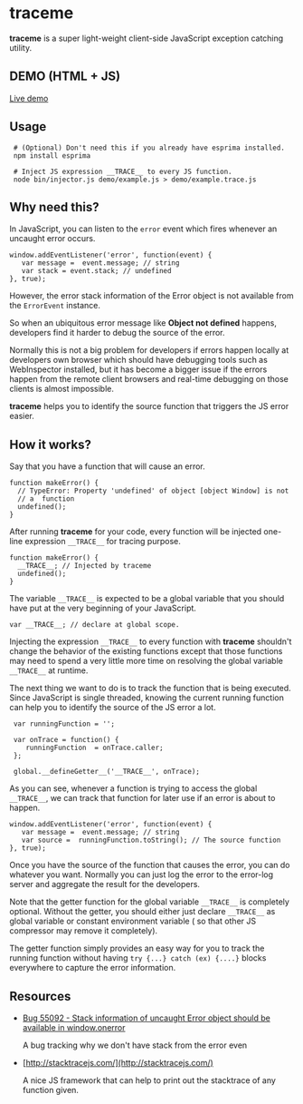 traceme
=======

**traceme** is a super light-weight client-side JavaScript exception catching utility.

DEMO (HTML + JS)
----

[Live demo](http://jsdo.it/hedger/shiC)


Usage
-----
    
     # (Optional) Don't need this if you already have esprima installed.
     npm install esprima

     # Inject JS expression __TRACE__ to every JS function.
     node bin/injector.js demo/example.js > demo/example.trace.js


Why need this?
------------

In JavaScript, you can listen to the `error` event which fires whenever an uncaught error occurs.

    window.addEventListener('error', function(event) {
       var message =  event.message; // string
       var stack = event.stack; // undefined
    }, true);

However, the error stack information of the Error object is not available from the `ErrorEvent` instance.

So when an ubiquitous  error message like  **Object not defined** happens, developers find it harder to debug the source of the error.

Normally this is not a big problem for developers if errors happen locally at developers own browser which should have debugging tools such as WebInspector installed, but it has become a bigger issue if the errors happen from the remote client browsers and real-time debugging on those clients is almost impossible. 

**traceme** helps you to identify the source function that triggers the JS error easier.

How it works?
-----------

Say that you have a function that will cause an error.

    function makeError() {
      // TypeError: Property 'undefined' of object [object Window] is not
      // a  function
      undefined();
    }

After running **traceme** for your code, every function will be injected  one-line expression `__TRACE__` for tracing purpose.

    function makeError() {
      __TRACE__; // Injected by traceme
      undefined();
    }

The  variable `__TRACE__` is expected to be a global variable that you should have put at the very beginning of your JavaScript.

    var __TRACE__; // declare at global scope.
   
Injecting the expression `__TRACE__` to every function with **traceme** shouldn't change the behavior of the existing functions except that those functions may need to spend a very little more time on resolving the global variable  `__TRACE__` at runtime.

The next thing we want to do is to track the function that is being executed. Since JavaScript is single threaded, knowing the current running function can help you to identify the source of the JS error a lot.

     var runningFunction = '';

     var onTrace = function() {
        runningFunction  = onTrace.caller;     
     };

     global.__defineGetter__('__TRACE__', onTrace);  

As you can see, whenever a function is trying to access the global `__TRACE__`, we can track that function for later use if an error is about to happen.

    window.addEventListener('error', function(event) {
       var message =  event.message; // string
       var source =  runningFunction.toString(); // The source function
    }, true);

Once you have the source of the function that causes the error, you can do whatever you want. Normally you can just log the error to the error-log server and aggregate the result for the developers. 

Note that the getter function  for the global variable `__TRACE__` is completely optional. Without the getter, you should either just declare `__TRACE__` as global variable or constant environment variable ( so that other JS compressor may remove it completely).

The getter function simply provides an easy way for you to track the running function without having `try {...} catch (ex) {....}` blocks everywhere to capture the error information.
  

Resources
---------
* [Bug 55092 - Stack information of uncaught Error object should be available in window.onerror](https://bugs.webkit.org/show_bug.cgi?id=55092)
   
   A bug tracking why we don't have stack from the error even 

* [http://stacktracejs.com/](http://stacktracejs.com/)

   A nice JS framework that can help to print out the stacktrace of any function given.
    
